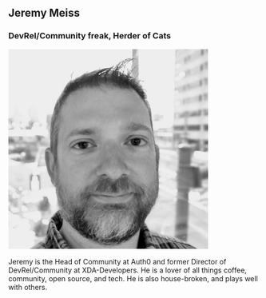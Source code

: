 ## Jeremy Meiss
### DevRel/Community freak, Herder of Cats
![Headshot 400x400](https://github.com/jerdog/speaking/blob/master/headshots/new_headshot_bw_400x400.jpg)

Jeremy is the Head of Community at Auth0 and former Director of DevRel/Community at XDA-Developers. He is a lover of all things coffee, community, open source, and tech. He is also house-broken, and plays well with others.
